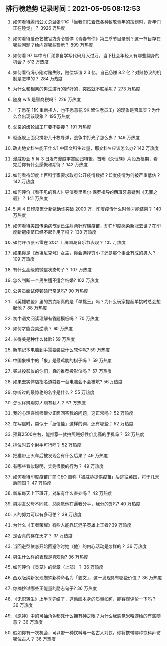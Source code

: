 
## 排行榜趋势 记录时间：2021-05-05 08:12:53
  
  1. 如何看待腾讯公关总监张军称「当我们忙着做各种致敬青年的策划时，青年们正在睡觉」？ 3926 万热度
    
  2. 如何看待爱奇艺被官方责令暂停《青春有你》第三季节目录制？这一节目存在哪些问题？给内娱哪些警示？ 899 万热度
    
  3. 如何看 97 年中专厂弟靠自学写代码月入过万，当下社会年轻人有哪些翻身的机会？ 512 万热度
    
  4. 如何看待冯小刚对赌失败，赔偿华谊 2.3 亿，自己仍赚 8.2 亿？对赌协议的机制是怎样的？ 284 万热度
    
  5. 为什么和相亲的男生进行的好好的，突然就不联系呢？ 273 万热度
    
  6. 随身 wifi 是智商税吗？ 226 万热度
    
  7. 「宁愿花 11K 重新招人，也不愿意花 9K 留住老员工」的现象是否属实？为什么会出现该现象？ 195 万热度
    
  8. 父亲的齿轮加工厂要不要接？ 191 万热度
    
  9. 驱逐舰上面只携带几十枚导弹，战争中打光了怎么办？ 149 万热度
    
  10. 政史地文科生能干什么? 中国文科生过量，那文科生应该怎么办? 142 万热度
    
  11. 漫威影业 5 月 3 日发布漫威宇宙回归特辑，首曝《永恒族》片段及档期，看完后你有什么感慨和期待？ 142 万热度
    
  12. 如何看待印度上百科学家要求政府公开疫情数据？印度疫情为何被严重低估？ 142 万热度
    
  13. 如何评价《看不见的客人》导演奥里奥尔·保罗指导的西班牙悬疑剧《无罪之最》？ 141 万热度
    
  14. 5 月 4 日印度累计新冠确诊突破 2000 万，印度疫情什么时候才能结束？ 140 万热度
    
  15. 如何看待美国传染病专家已注射两针辉瑞疫苗，却在印度感染新冠去世？在印度新冠疫苗已经不起作用了吗？ 138 万热度
    
  16. 如何评价张云雷在 2021 上海国潮音乐节表现？ 135 万热度
    
  17. 如果你是《泰坦尼克号》女主，你会选择穷小子还是那个事业有成的男人？ 109 万热度
    
  18. 有什么高级的微信状态句子？ 107 万热度
    
  19. 怎么判断一个男生适不适合结婚? 102 万热度
    
  20. 公务员面试停顿磕巴常见吗? 90 万热度
    
  21. 《英雄联盟》里的贾克斯真的是「单挑王」吗？为什么玩家提起单挑时总会想起他？ 88 万热度
    
  22. 初中语文阅读理解有答题模板吗？ 70 万热度
    
  23. 如何才能变美逆袭？ 60 万热度
    
  24. 长得美是种什么体验? 59 万热度
    
  25. 新笔记本电脑到手需要装些什么软件呢? 59 万热度
    
  26. 中国象棋中的「象」是最鸡肋的棋子吗？ 59 万热度
    
  27. 买过投影仪的你们，真的推荐投影仪吗？ 57 万热度
    
  28. 如果去实体店指名道姓要一台电脑会不会被坑? 56 万热度
    
  29. 你听过的最惊艳的名字是什么？ 55 万热度
    
  30. 怎么样辨别穷人跟有钱人？ 53 万热度
    
  31. 我的心理咨询师很少正面回答我的问题，这正常吗？ 52 万热度
    
  32. 在写信时，类似于「展信佳」这样的词，还有哪些？ 52 万热度
    
  33. 预算2500左右，能推荐一款拍照贼好性价比高的手机吗？ 52 万热度
    
  34. 排位时五个射手可行吗？ 52 万热度
    
  35. 把猫带上火车后被发现会有什么后果？ 49 万热度
    
  36. 有哪些看似聪明，实则很傻的行为？ 49 万热度
    
  37. 如何看待印度疫苗厂商 CEO 自称「被威胁提供疫苗」后逃往英国，将于几天后回国？ 47 万热度
    
  38. 新车每天上下班开，对车有什么害处吗？ 42 万热度
    
  39. 男朋友父母不同意，总感觉他在逼我分手，我分的对吗? 40 万热度
    
  40. 人的努力可以有多可怕？ 39 万热度
    
  41. 为什么《王者荣耀》有些人能靠玩混子英雄上王者? 39 万热度
    
  42. 是否真的存在天才？ 37 万热度
    
  43. 当回避型依恋开始回避你时她（他）的内心活动是怎样的？ 36 万热度
    
  44. 男生什么样的表现是喜欢你? 36 万热度
    
  45. 如何评价《灵笼》的终章（上部）？ 36 万热度
    
  46. 西双版纳新发现蜘蛛新种命名为「姜文」，这一发现具有哪些价值？ 36 万热度
    
  47. 你摘抄过哪些正能量的励志句子? 36 万热度
    
  48. 《无职转生》上半季完结了，这动画本身的质量如何，能客观评价一下吗？ 36 万热度
    
  49. 《原神》中的可抽角色都凭什么拥有神之眼？为什么我感觉米哈游给的有些随意？ 36 万热度
    
  50. 假如你有一次机会，可以带一种饮料与一名古人对饮，你将携带哪种饮料拜访哪位古人？ 36 万热度
    
